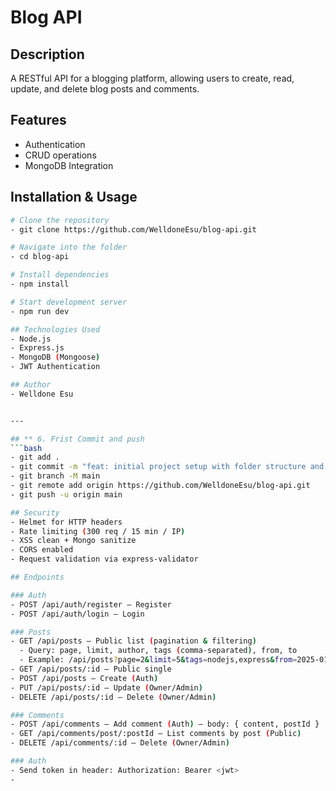 # Blog API

## Description
A RESTful API for a blogging platform, allowing users to create, read, update, and delete blog posts and comments.

## Features
- Authentication
- CRUD operations
- MongoDB Integration

## Installation & Usage
```bash
# Clone the repository
- git clone https://github.com/WelldoneEsu/blog-api.git

# Navigate into the folder
- cd blog-api

# Install dependencies
- npm install

# Start development server
- npm run dev

## Technologies Used
- Node.js
- Express.js
- MongoDB (Mongoose)
- JWT Authentication

## Author
- Welldone Esu


---

## ** 6. Frist Commit and push
```bash
- git add .
- git commit -m "feat: initial project setup with folder structure and README"
- git branch -M main
- git remote add origin https://github.com/WelldoneEsu/blog-api.git
- git push -u origin main

## Security
- Helmet for HTTP headers
- Rate limiting (300 req / 15 min / IP)
- XSS clean + Mongo sanitize
- CORS enabled
- Request validation via express-validator

## Endpoints

### Auth
- POST /api/auth/register – Register
- POST /api/auth/login – Login

### Posts
- GET /api/posts – Public list (pagination & filtering)
  - Query: page, limit, author, tags (comma-separated), from, to
  - Example: /api/posts?page=2&limit=5&tags=nodejs,express&from=2025-01-01
- GET /api/posts/:id – Public single
- POST /api/posts – Create (Auth)
- PUT /api/posts/:id – Update (Owner/Admin)
- DELETE /api/posts/:id – Delete (Owner/Admin)

### Comments
- POST /api/comments – Add comment (Auth) – body: { content, postId }
- GET /api/comments/post/:postId – List comments by post (Public)
- DELETE /api/comments/:id – Delete (Owner/Admin)

### Auth
- Send token in header: Authorization: Bearer <jwt>
-
